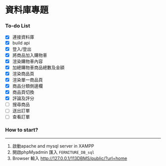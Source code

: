 # 資料庫專題

### To-do List
- [x] 連接資料庫
- [x] build api
- [x] 登入/登出
- [x] 將商品加入購物車
- [x] 渲染購物車內容
- [x] 加總購物車商品總數及金額
- [x] 渲染商品頁
- [x] 渲染單一商品頁
- [x] 商品分類側邊欄
- [x] 商品頁切換
- [x] 評論及評分
- [ ] 搜尋商品
- [ ] 送出訂單
- [ ] 查看訂單

### How to start?
---

1. 啟動apache and mysql server in XAMPP
2. 開啟phpMyadmin 匯入 ```FERNITURE_DB_sql```
3. Browser 輸入 http://127.0.0.1/113DBMS/public/?url=home


